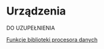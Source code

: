 # Urządzenia 

DO UZUPEŁNIENIA

[Funkcje biblioteki procesora danych](/features/devices/data_processor_lib.md)